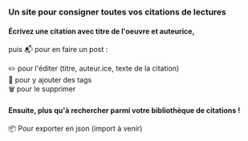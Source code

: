 ### Un site pour consigner toutes vos citations de lectures

#### Écrivez une citation avec titre de l'oeuvre et auteurice,
puis 📬 pour en faire un post :

✏️ pour l'éditer (titre, auteur.ice, texte de la citation) <br>
🔖 pour y ajouter des tags <br>
🗑️ pour le supprimer

#### Ensuite, plus qu'à rechercher parmi votre bibliothèque de citations !

📦 Pour exporter en json (import à venir)
